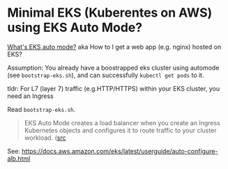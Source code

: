# Minimal EKS (Kuberentes on AWS) using EKS Auto Mode?

[What's EKS auto mode?](https://docs.aws.amazon.com/eks/latest/userguide/automode.html)
aka How to I get a web app (e.g. nginx) hosted on EKS?

Assumption: You already have a boostrapped eks cluster using automode (see `bootstrap-eks.sh`), and can successfully `kubectl get pods` to it.

tldr: For L7 (layer 7) traffic (e.g.HTTP/HTTPS) within your EKS cluster, you need an Ingress

Read `bootstrap-eks.sh`.

> EKS Auto Mode creates a load balancer when you create an Ingress Kubernetes objects and configures it to route traffic to your cluster workload. ([src](https://docs.aws.amazon.com/eks/latest/userguide/auto-configure-alb.html)

See: https://docs.aws.amazon.com/eks/latest/userguide/auto-configure-alb.html
